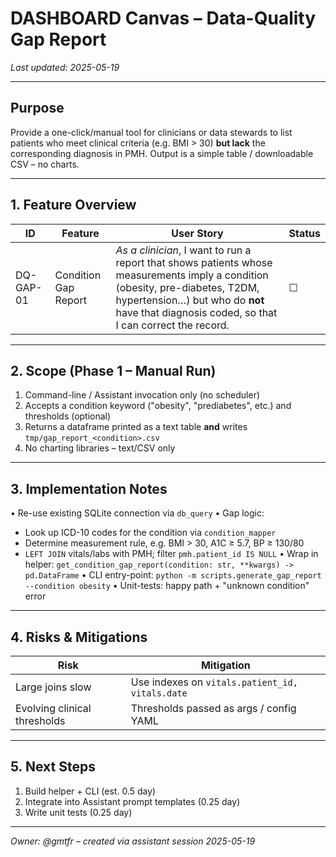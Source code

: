 # DASHBOARD Canvas – Data-Quality Gap Report

_Last updated: 2025-05-19_

---
## Purpose
Provide a one-click/manual tool for clinicians or data stewards to list patients who meet clinical criteria (e.g. BMI > 30) **but lack** the corresponding diagnosis in PMH.  Output is a simple table / downloadable CSV – no charts.

---
## 1. Feature Overview
| ID | Feature | User Story | Status |
|----|---------|-----------|--------|
| DQ-GAP-01 | Condition Gap Report | *As a clinician*, I want to run a report that shows patients whose measurements imply a condition (obesity, pre-diabetes, T2DM, hypertension…) but who do **not** have that diagnosis coded, so that I can correct the record. | ☐ |

---
## 2. Scope (Phase 1 – Manual Run)
1. Command-line / Assistant invocation only (no scheduler)
2. Accepts a condition keyword ("obesity", "prediabetes", etc.) and thresholds (optional)
3. Returns a dataframe printed as a text table **and** writes `tmp/gap_report_<condition>.csv`
4. No charting libraries – text/CSV only

---
## 3. Implementation Notes
• Re-use existing SQLite connection via `db_query`
• Gap logic:
  - Look up ICD-10 codes for the condition via `condition_mapper`
  - Determine measurement rule, e.g. BMI > 30, A1C ≥ 5.7, BP ≥ 130/80
  - `LEFT JOIN` vitals/labs with PMH; filter `pmh.patient_id IS NULL`
• Wrap in helper: `get_condition_gap_report(condition: str, **kwargs) -> pd.DataFrame`
• CLI entry-point: `python -m scripts.generate_gap_report --condition obesity`
• Unit-tests: happy path + "unknown condition" error

---
## 4. Risks & Mitigations
| Risk | Mitigation |
|------|------------|
| Large joins slow | Use indexes on `vitals.patient_id, vitals.date` |
| Evolving clinical thresholds | Thresholds passed as args / config YAML |

---
## 5. Next Steps
1. Build helper + CLI (est. 0.5 day)
2. Integrate into Assistant prompt templates (0.25 day)
3. Write unit tests (0.25 day)

---
*Owner: @gmtfr – created via assistant session 2025-05-19* 
